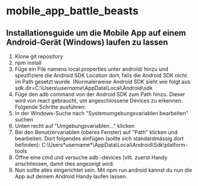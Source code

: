 # mobile_app_battle_beasts

## Installationsguide um die Mobile App auf einem Android-Gerät (Windows) laufen zu lassen
1. Klone git repository
2. npm install
3. Füge ein File namens local.properties unter android/ hinzu und spezifiziere die Android SDK Location dort, falls die Android SDK nicht im Path gesetzt wurde.
   (Normalerweise Android SDK sieht wie folgt aus sdk.dir=C:\\Users\\*username*\\AppData\\Local\\Android\\sdk
4. Füge den adb command von der Android SDK zum Path hinzu. Dieser wird von react gebraucht, um angeschlossene Devices zu erkennen. Folgende Schritte ausführen:
  1. In der Windows-Suche nach "Systemumgebungsvariablen bearbeiten" suchen
  2. Unten recht auf "Umgebungsvariablen..." klicken
  3. Bei den Benutzervariablen (oberes Fenster) auf "Path" klicken und bearbeiten. 
     Dort folgendes einfügen (sollte sich standardmässig dort befinden): C:\Users\*username*\AppData\Local\Android\Sdk\platform-tools 
  4. Öffne eine cmd und versuche adb -devices (vllt. zuerst Handy anschliessen, damit dies angezeigt wird.
5. Nun sollte alles eingerichtet sein. Mit npm run android kannst du nun die App auf deinem Android Handy laufen lassen.
